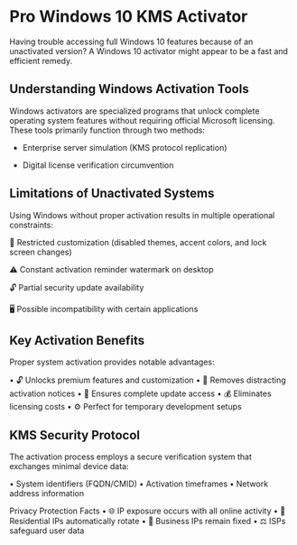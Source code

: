 # Pro Windows 10 KMS Activator
Having trouble accessing full Windows 10 features because of an unactivated version? A Windows 10 activator might appear to be a fast and efficient remedy.



## Understanding Windows Activation Tools
Windows activators are specialized programs that unlock complete operating system features without requiring official Microsoft licensing. These tools primarily function through two methods:

- Enterprise server simulation (KMS protocol replication)

- Digital license verification circumvention

## Limitations of Unactivated Systems
Using Windows without proper activation results in multiple operational constraints:

🎨 Restricted customization (disabled themes, accent colors, and lock screen changes)

⚠️ Constant activation reminder watermark on desktop

🔓 Partial security update availability

🖥️ Possible incompatibility with certain applications

## Key Activation Benefits
Proper system activation provides notable advantages:

• 🔓 Unlocks premium features and customization
• 🚫 Removes distracting activation notices
• 🔄 Ensures complete update access
• 💰 Eliminates licensing costs
• ⚙️ Perfect for temporary development setups

## KMS Security Protocol
The activation process employs a secure verification system that exchanges minimal device data:

• System identifiers (FQDN/CMID)
• Activation timeframes
• Network address information

Privacy Protection Facts
• 🌐 IP exposure occurs with all online activity
• 🔄 Residential IPs automatically rotate
• 🏢 Business IPs remain fixed
• ⚖️ ISPs safeguard user data
